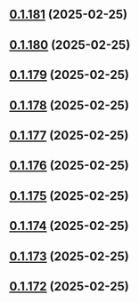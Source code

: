 ## [0.1.181](https://github.com/binary-braids/terraform-oracle/compare/v0.1.180...v0.1.181) (2025-02-25)



## [0.1.180](https://github.com/binary-braids/terraform-oracle/compare/v0.1.179...v0.1.180) (2025-02-25)



## [0.1.179](https://github.com/binary-braids/terraform-oracle/compare/v0.1.178...v0.1.179) (2025-02-25)



## [0.1.178](https://github.com/binary-braids/terraform-oracle/compare/v0.1.177...v0.1.178) (2025-02-25)



## [0.1.177](https://github.com/binary-braids/terraform-oracle/compare/v0.1.176...v0.1.177) (2025-02-25)



## [0.1.176](https://github.com/binary-braids/terraform-oracle/compare/v0.1.175...v0.1.176) (2025-02-25)



## [0.1.175](https://github.com/binary-braids/terraform-oracle/compare/v0.1.174...v0.1.175) (2025-02-25)



## [0.1.174](https://github.com/binary-braids/terraform-oracle/compare/v0.1.173...v0.1.174) (2025-02-25)



## [0.1.173](https://github.com/binary-braids/terraform-oracle/compare/v0.1.172...v0.1.173) (2025-02-25)



## [0.1.172](https://github.com/binary-braids/terraform-oracle/compare/v0.1.171...v0.1.172) (2025-02-25)



